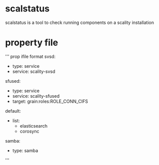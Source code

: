 # scalstatus
scalstatus is a tool to check running components on a scality installation 

# property file 
''' prop ifile format
svsd:
  - type: service
  - service: scality-svsd

sfused:
  - type: service
  - service: scality-sfused
  - target: grain:roles:ROLE_CONN_CIFS

default:
  - list:
    - elasticsearch
    - corosync

samba:
  - type: samba

'''

